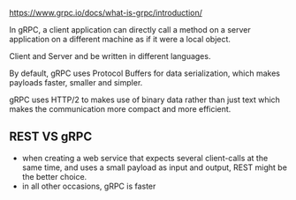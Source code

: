 https://www.grpc.io/docs/what-is-grpc/introduction/

In gRPC, a client application can directly call a method on a server application on a different machine as if it were a local object.

Client and Server and be written in different languages.

By default, gRPC uses Protocol Buffers for data serialization, which makes payloads faster, smaller and simpler.

gRPC uses HTTP/2 to makes use of binary data rather than just text which makes the communication more compact and more efficient.

## REST VS gRPC

* when creating a web service that expects several client-calls at the same time, and uses a small payload as input and output, REST might be the better choice.
* in all other occasions, gRPC is faster
